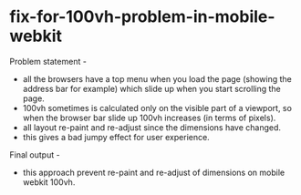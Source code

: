# fix-for-100vh-problem-in-mobile-webkit
<p>Problem statement -</p>
<ul><li>all the browsers have a top menu when you load the page (showing the address bar for example) which slide up when you start scrolling the page.</li>
<li>100vh sometimes is calculated only on the visible part of a viewport, so when the browser bar slide up 100vh increases (in terms of pixels).</li>
<li>all layout re-paint and re-adjust since the dimensions have changed.</li><li>this gives a bad jumpy effect for user experience.</li></ul>
<p>Final output -</p>
<ul><li>this approach prevent re-paint and re-adjust of dimensions on mobile webkit 100vh.</li></ul>
